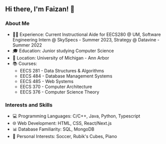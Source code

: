 ## Hi there, I'm Faizan! 👋

### About Me

- 👨‍💻 Experience: Current Instructional Aide for EECS280 @ UM, Software Engineering Intern @ SkySpecs - Summer 2023, Strategy @ Datavine - Summer 2022
- 🎓 Education: Junior studying Computer Science
- 📍 Location: University of Michigan - Ann Arbor
- 📚 Courses:
  - EECS 281 - Data Structures & Algorithms
  - EECS 484 - Database Management Systems
  - EECS 485 - Web Systems
  - EECS 370 - Computer Architecture
  - EECS 376 - Computer Science Theory

### Interests and Skills

- 💻 Programming Languages: C/C++, Java, Python, Typescript
- 🌐 Web Development: HTML, CSS, React/Next.js
- 📊 Database Familiarity: SQL, MongoDB
- 🚀 Personal Interests: Soccer, Rubik's Cubes, Piano
